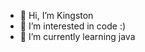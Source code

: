 - 👋 Hi, I’m Kingston
- 👀 I’m interested in code :)
- 🌱 I’m currently learning java

<!---
BingstonsCrown/BingstonsCrown is a ✨ special ✨ repository because its `README.md` (this file) appears on your GitHub profile.
You can click the Preview link to take a look at your changes.
--->

